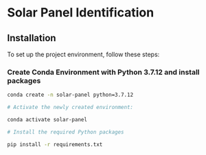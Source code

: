 # Solar Panel Identification

## Installation

To set up the project environment, follow these steps:

### Create Conda Environment with Python 3.7.12 and install packages

```bash
conda create -n solar-panel python=3.7.12

# Activate the newly created environment:

conda activate solar-panel

# Install the required Python packages

pip install -r requirements.txt

